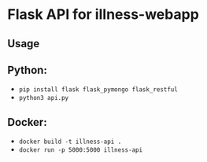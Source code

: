 # Flask API for illness-webapp
## Usage
## Python:
- `pip install flask flask_pymongo flask_restful`  
- `python3 api.py`
## Docker:
- `docker build -t illness-api .`
- `docker run -p 5000:5000 illness-api`

